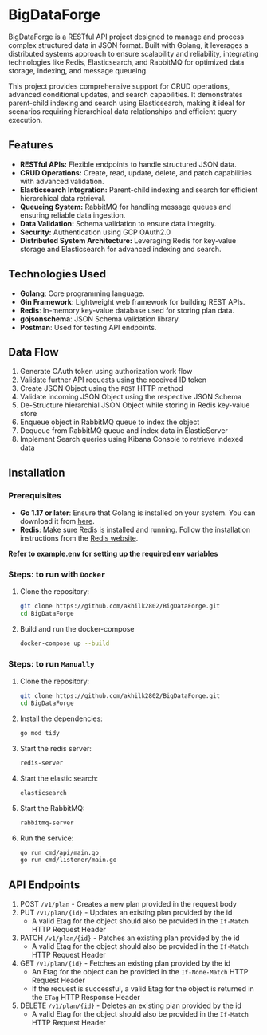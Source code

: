 # BigDataForge

BigDataForge is a RESTful API project designed to manage and process complex structured data in JSON format. Built with Golang, it leverages a distributed systems approach to ensure scalability and reliability, integrating technologies like Redis, Elasticsearch, and RabbitMQ for optimized data storage, indexing, and message queueing.

This project provides comprehensive support for CRUD operations, advanced conditional updates, and search capabilities. It demonstrates parent-child indexing and search using Elasticsearch, making it ideal for scenarios requiring hierarchical data relationships and efficient query execution.


## Features

- **RESTful APIs:** Flexible endpoints to handle structured JSON data.
- **CRUD Operations:** Create, read, update, delete, and patch capabilities with advanced validation.
- **Elasticsearch Integration:** Parent-child indexing and search for efficient hierarchical data retrieval.
- **Queueing System:** RabbitMQ for handling message queues and ensuring reliable data ingestion.
- **Data Validation:** Schema validation to ensure data integrity.
- **Security:** Authentication using GCP OAuth2.0
- **Distributed System Architecture:** Leveraging Redis for key-value storage and Elasticsearch for advanced indexing and search.

## Technologies Used

- **Golang**: Core programming language.
- **Gin Framework**: Lightweight web framework for building REST APIs.
- **Redis**: In-memory key-value database used for storing plan data.
- **gojsonschema**: JSON Schema validation library.
- **Postman**: Used for testing API endpoints.


## Data Flow
1. Generate OAuth token using authorization work flow
2. Validate further API requests using the received ID token
3. Create JSON Object using the `POST` HTTP method
4. Validate incoming JSON Object using the respective JSON Schema
5. De-Structure hierarchial JSON Object while storing in Redis key-value store
6. Enqueue object in RabbitMQ queue to index the object
7. Dequeue from RabbitMQ queue and index data in ElasticServer
8. Implement Search queries using Kibana Console to retrieve indexed data


## Installation

### Prerequisites

- **Go 1.17 or later**: Ensure that Golang is installed on your system. You can download it from [here](https://golang.org/dl/).
- **Redis**: Make sure Redis is installed and running. Follow the installation instructions from the [Redis website](https://redis.io/download).


**Refer to example.env for setting up the required env variables** 

### Steps: to run with `Docker`

1. Clone the repository:
   ```bash
   git clone https://github.com/akhilk2802/BigDataForge.git
   cd BigDataForge
   ```
2. Build and run the docker-compose
   ```bash
   docker-compose up --build
   ```


### Steps: to run `Manually`

1. Clone the repository:

   ```bash
   git clone https://github.com/akhilk2802/BigDataForge.git
   cd BigDataForge
   ```
2. Install the dependencies:
    
    ```bash
    go mod tidy
    ```

3.  Start the redis server:
    
    ```bash
    redis-server
    ```

4. Start the elastic search:

    ```bash
    elasticsearch
    ```

5. Start the RabbitMQ:

    ```bash
    rabbitmq-server
    ```

6.  Run the service:
    
    ```bash
    go run cmd/api/main.go
    go run cmd/listener/main.go
    ```

## API Endpoints


1. POST `/v1/plan` - Creates a new plan provided in the request body
2. PUT `/v1/plan/{id}` - Updates an existing plan provided by the id
    - A valid Etag for the object should also be provided in the `If-Match` HTTP Request Header
3. PATCH `/v1/plan/{id}` - Patches an existing plan provided by the id
    - A valid Etag for the object should also be provided in the `If-Match` HTTP Request Header
4. GET `/v1/plan/{id}` - Fetches an existing plan provided by the id
    - An Etag for the object can be provided in the `If-None-Match` HTTP Request Header
    - If the request is successful, a valid Etag for the object is returned in the `ETag` HTTP Response Header
5. DELETE `/v1/plan/{id}` - Deletes an existing plan provided by the id
    - A valid Etag for the object should also be provided in the `If-Match` HTTP Request Header